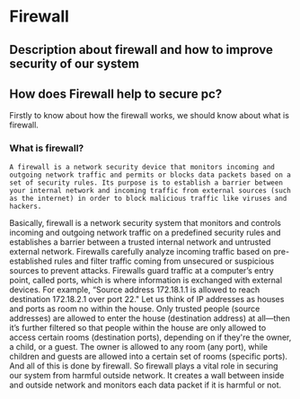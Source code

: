 # Firewall
## Description about firewall and how to improve security of our system

## How does Firewall help to secure pc?
Firstly to know about how the firewall works, we should know about what is firewall.

### What is firewall?
```
A firewall is a network security device that monitors incoming and outgoing network traffic and permits or blocks data packets based on a
set of security rules. Its purpose is to establish a barrier between your internal network and incoming traffic from external sources (such
as the internet) in order to block malicious traffic like viruses and hackers.
```
Basically, firewall is a network security system that monitors and controls incoming and outgoing network traffic on a predefined security
rules and establishes a barrier between a trusted internal network and untrusted external network.
Firewalls carefully analyze incoming traffic based on pre-established rules and filter traffic coming from unsecured or suspicious sources
to prevent attacks. Firewalls guard traffic at a computer’s entry point, called ports, which is where information is exchanged with 
external devices. For example, “Source address 172.18.1.1 is allowed to reach destination 172.18.2.1 over port 22."
Let us think of IP addresses as houses and ports as room no within the house. Only trusted people (source addresses) are allowed to enter 
the house (destination address) at all—then it’s further filtered so that people within the house are only allowed to access certain rooms 
(destination ports), depending on if they're the owner, a child, or a guest. The owner is allowed to any room (any port), while children 
and guests are allowed into a certain set of rooms (specific ports). And all of this is done by firewall.
So firewall plays a vital role in securing our system from harmful outside network. It creates a wall between inside and outside network and monitors each data packet if it is harmful or not.

